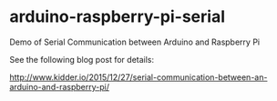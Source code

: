 # arduino-raspberry-pi-serial
Demo of Serial Communication between Arduino and Raspberry Pi

See the following blog post for details:

http://www.kidder.io/2015/12/27/serial-communication-between-an-arduino-and-raspberry-pi/
